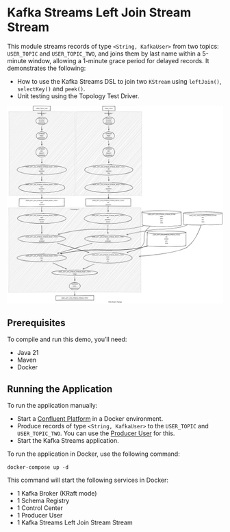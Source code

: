 # Kafka Streams Left Join Stream Stream

This module streams records of type `<String, KafkaUser>` from two topics: `USER_TOPIC` and `USER_TOPIC_TWO`,
and joins them by last name within a 5-minute window, allowing a 1-minute grace period for delayed records.
It demonstrates the following:

- How to use the Kafka Streams DSL to join two `KStream` using `leftJoin()`, `selectKey()` and `peek()`.
- Unit testing using the Topology Test Driver.

![topology.png](topology.png)

## Prerequisites

To compile and run this demo, you’ll need:

- Java 21
- Maven
- Docker

## Running the Application

To run the application manually:

- Start a [Confluent Platform](https://docs.confluent.io/platform/current/quickstart/ce-docker-quickstart.html#step-1-download-and-start-cp) in a Docker environment.
- Produce records of type `<String, KafkaUser>` to the `USER_TOPIC` and `USER_TOPIC_TWO`. You can use the [Producer User](../specific-producers/kafka-streams-producer-user) for this.
- Start the Kafka Streams application.

To run the application in Docker, use the following command:

```console
docker-compose up -d
```

This command will start the following services in Docker:

- 1 Kafka Broker (KRaft mode)
- 1 Schema Registry
- 1 Control Center
- 1 Producer User
- 1 Kafka Streams Left Join Stream Stream
